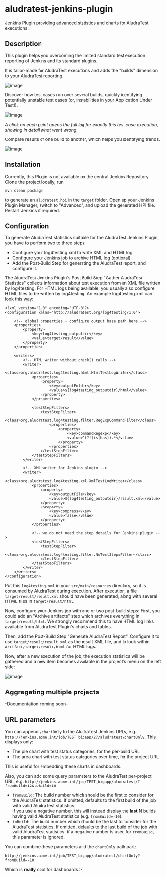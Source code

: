 # aludratest-jenkins-plugin

Jenkins Plugin providing advanced statistics and charts for AludraTest executions.

## Description

This plugin helps you overcoming the limited standard test execution reporting of Jenkins and its standard plugins.

It is tailor-made for AludraTest executions and adds the "builds" dimension to your AludraTest reporting. 

![image](https://cloud.githubusercontent.com/assets/8896947/14713784/c4a4d300-07e2-11e6-9038-ad902ed0ddf9.png)

Discover how test cases run over several builds, quickly identifying potentially unstable test cases (or, instabilities in your Application Under Test!).

![image](https://cloud.githubusercontent.com/assets/8896947/14713902/454b42aa-07e3-11e6-9653-c1825aed6071.png)

*A click on each point opens the full log for exactly this test case execution, showing in detail what went wrong.*


Compare results of one build to another, which helps you identifying trends.

![image](https://cloud.githubusercontent.com/assets/8896947/14714032/bbec7f5a-07e3-11e6-9951-19d50d600e7a.png)


## Installation

Currently, this Plugin is not available on the central Jenkins Repository. Clone the project locally, run 

    mvn clean package

to generate an `aludratest.hpi` in the `target` folder. Open up your Jenkins Plugin Manager, switch to "Advanced", and upload the generated HPI file. Restart Jenkins if required.

## Configuration

To generate AludraTest statistics suitable for the AludraTest Jenkins Plugin, you have to perform two to three steps:

* Configure your log4testing.xml to write XML and HTML log
* Configure your Jenkins job to archive HTML log (optional)
* Add the Post-Build Step for generating the AludraTest report, and configure it.

The AludraTest Jenkins Plugin's Post Build Step "Gather AludraTest Statistics" collects information about test execution from an XML file written by log4testing. For HTML logs being available, you usually also configure HTML files to be written by log4testing. An example log4testing.xml can look this way:

	<?xml version="1.0" encoding="UTF-8"?>
	<configuration xmlns="http://aludratest.org/log4testing/1.0">

		<!-- global properties - configure output base path here -->
		<properties>
			<property>
				<key>log4testing_outputdir</key>
				<value>target/result</value>
			</property>
		</properties>

		<writers>
			<!-- HTML writer without check() calls -->
			<writer>
				<class>org.aludratest.log4testing.html.HtmlTestLogWriter</class>
				<properties>
					<property>
						<key>outputFolder</key>
						<value>${log4testing_outputdir}/html</value>
					</property>
				</properties>
				
				<testStepFilters>
					<testStepFilter>
						<class>org.aludratest.log4testing.filter.RegExpCommandFilter</class>
						<properties>
							<property>
								<key>commandRegexp</key>
								<value>^(?!(is|has)).*</value>
							</property>
						</properties>
					</testStepFilter>
				</testStepFilters>
			</writer>
			
			<!-- XML writer for Jenkins plugin -->
			<writer>
				<class>org.aludratest.log4testing.xml.XmlTestLogWriter</class>
				<properties>
					<property>
						<key>outputFile</key>
						<value>${log4testing_outputdir}/result.xml</value>
					</property>
					<property>
						<key>compress</key>
						<value>false</value>
					</property>
				</properties>
				
				<!-- we do not need the step details for Jenkins plugin -->
				<testStepFilters>
					<testStepFilter>
						<class>org.aludratest.log4testing.filter.NoTestStepsFilter</class>
					</testStepFilter>
				</testStepFilters>
			</writer>
		</writers>
	</configuration>

Put this `log4testing.xml` in your `src/main/resources` directory, so it is consumed by AludraTest during execution. After execution, a file `target/result/result.xml` should have been generated, along with several HTML files in `target/result/html`.

Now, configure your Jenkins job with one or two post-build steps: First, you could add an "Archive artifacts" step which archives everything in `target/result/html`. We strongly recommend this to have HTML log links available from AludraTest Plugin's charts and tables.

Then, add the Post-Build Step "Generate AludraTest Report". Configure it to use `target/result/result.xml` as the result XML file, and to look within `artifact/target/result/html` for HTML logs.

Now, after a new execution of the job, the execution statistics will be gathered and a new item becomes available in the project's menu on the left side:

![image](https://cloud.githubusercontent.com/assets/8896947/14716700/7c236626-07ee-11e6-9b23-7e3fb2095048.png)

## Aggregating multiple projects

-Documentation coming soon-

## URL parameters

You can append `/chartOnly` to the AludraTest Jenkins URLs, e.g. `http://jenkins.acme.int/job/TEST_bigapp/27/aludratest/chartOnly`.
This displays only:

* The pie chart with test status categories, for the per-build URL
* The area chart with test status categories over time, for the project URL

This is useful for embedding these charts in dashboards.

Also, you can add some query parameters to the AludraTest per-project URL, e.g. `http://jenkins.acme.int/job/TEST_bigapp/aludratest/?fromBuild=12&toBuild=16`

* `fromBuild`: The build number which should be the first to consider for the AludraTest statistics. If omitted, defaults to the first build of the job with valid AludraTest statistics.  
If you use a negative number, this will instead display the **last** N builds having valid AludraTest statistics (e.g. `fromBuild=-10`).
* `toBuild`: The build number which should be the last to consider for the AludraTest statistics. If omitted, defaults to the last build of the job with valid AludraTest statistics. If a negative number is used for `fromBuild`, this parameter is ignored.

You can combine these parameters and the `chartOnly` path part:

`http://jenkins.acme.int/job/TEST_bigapp/aludratest/chartOnly?fromBuild=-10`

Which is **really** cool for dashboards :-)
